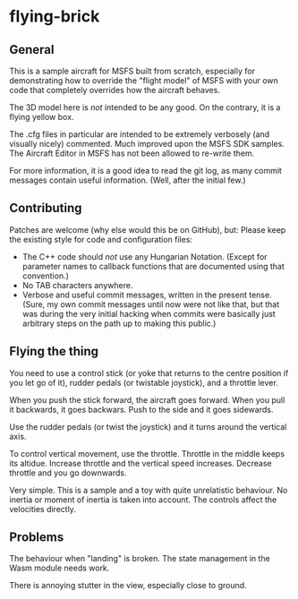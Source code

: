 # flying-brick

## General

This is a sample aircraft for MSFS built from scratch, especially for
demonstrating how to override the "flight model" of MSFS with your own
code that completely overrides how the aircraft behaves.

The 3D model here is *not* intended to be any good. On the contrary,
it is a flying yellow box.

The .cfg files in particular are intended to be extremely verbosely
(and visually nicely) commented. Much improved upon the MSFS SDK
samples. The Aircraft Editor in MSFS has not been allowed to re-write
them.

For more information, it is a good idea to read the git log, as many
commit messages contain useful information. (Well, after the initial
few.)

## Contributing

Patches are welcome (why else would this be on GitHub), but: Please
keep the existing style for code and configuration files:

- The C++ code should *not* use any Hungarian Notation. (Except for
  parameter names to callback functions that are documented using that
  convention.)
- No TAB characters anywhere.
- Verbose and useful commit messages, written in the present tense.
  (Sure, my own commit messages until now were not like that, but that
  was during the very initial hacking when commits were basically just
  arbitrary steps on the path up to making this public.)

## Flying the thing

You need to use a control stick (or yoke that returns to the centre
position if you let go of it), rudder pedals (or twistable joystick),
and a throttle lever.

When you push the stick forward, the aircraft goes forward. When you
pull it backwards, it goes backwars. Push to the side and it goes
sidewards.

Use the rudder pedals (or twist the joystick) and it turns around the
vertical axis.

To control vertical movement, use the throttle. Throttle in the middle
keeps its altidue. Increase throttle and the vertical speed increases.
Decrease throttle and you go downwards.

Very simple. This is a sample and a toy with quite unrelatistic
behaviour. No inertia or moment of inertia is taken into account. The
controls affect the velocities directly.

## Problems

The behaviour when "landing" is broken. The state management in the
Wasm module needs work.

There is annoying stutter in the view, especially close to ground.
